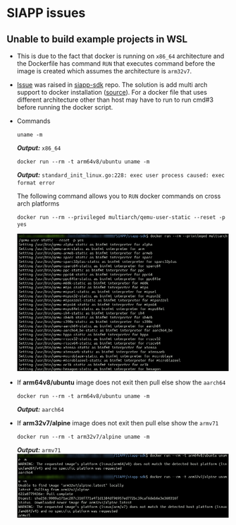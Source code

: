 # SIAPP issues
## Unable to build example projects in WSL
- This is due to the fact that docker is running on `x86_64` architecture and the Dockerfile has command `RUN` that executes command before the image is created which assumes the architecture is `arm32v7`.
- [Issue](https://github.com/siemens/siapp-sdk/issues/5) was raised in [siapp-sdk](https://github.com/siemens/siapp-sdk) repo.
The solution is add multi arch support to docker installation ([source](https://github.com/multiarch/qemu-user-static)).
For a docker file that uses different architecture other than host may have to run to run cmd#3 before running the docker script. 
- Commands
    ```
    uname -m
    ```
    ***Output:*** `x86_64`
    ```
    docker run --rm -t arm64v8/ubuntu uname -m
    ```
    ***Output:*** `standard_init_linux.go:228: exec user process caused: exec format error`
    
    The following command allows you to `RUN` docker commands on cross arch platforms 
    ```
    docker run --rm --privileged multiarch/qemu-user-static --reset -p yes
    ```
    ![](images/image-8.png)
- If **arm64v8/ubuntu** image does not exit then pull else show the `aarch64`
    ```
    docker run --rm -t arm64v8/ubuntu uname -m
    ```
    ***Output:*** `aarch64`
- If **arm32v7/alpine** image does not exit then pull else show the `armv71`
    ```
    docker run --rm -t arm32v7/alpine uname -m
    ```
    ***Output:*** `armv71`
    ![](images/image-9.png)
